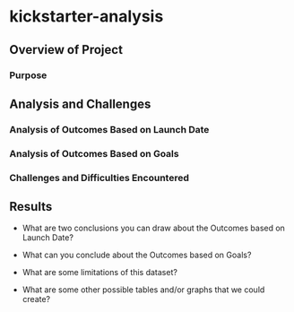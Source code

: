 # kickstarter-analysis

## Overview of Project

### Purpose



## Analysis and Challenges

### Analysis of Outcomes Based on Launch Date



### Analysis of Outcomes Based on Goals



### Challenges and Difficulties Encountered



## Results

- What are two conclusions you can draw about the Outcomes based on Launch Date?

- What can you conclude about the Outcomes based on Goals?

- What are some limitations of this dataset?

- What are some other possible tables and/or graphs that we could create?
